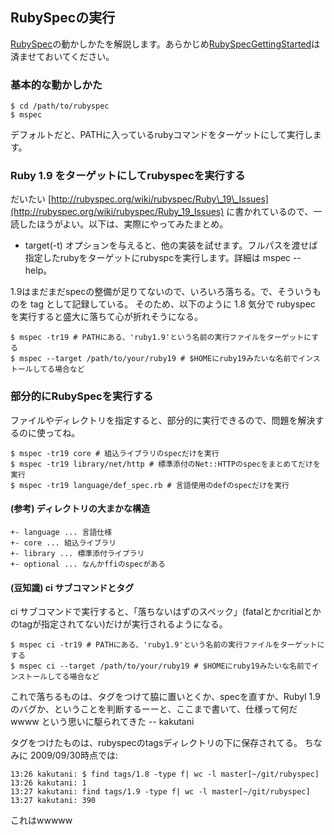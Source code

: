 ## RubySpecの実行

[RubySpec](RubySpec.html)の動かしかたを解説します。あらかじめ[RubySpecGettingStarted](RubySpecGettingStarted.html)は済ませておいてください。

### 基本的な動かしかた

    $ cd /path/to/rubyspec
    $ mspec

デフォルトだと、PATHに入っているrubyコマンドをターゲットにして実行します。

### Ruby 1.9 をターゲットにしてrubyspecを実行する

だいたい [http://rubyspec.org/wiki/rubyspec/Ruby\_19\_Issues](http://rubyspec.org/wiki/rubyspec/Ruby_19_Issues) に書かれているので、一読したほうがよい。以下は、実際にやってみたまとめ。

  - target(-t) オプションを与えると、他の実装を試せます。フルパスを渡せば指定したrubyをターゲットにrubyspcを実行します。詳細は mspec --help。

1.9はまだまだspecの整備が足りてないので、いろいろ落ちる。で、そういうものを tag として記録している。 そのため、以下のように 1.8 気分で rubyspec を実行すると盛大に落ちて心が折れそうになる。

    $ mspec -tr19 # PATHにある、'ruby1.9'という名前の実行ファイルをターゲットにする
    $ mspec --target /path/to/your/ruby19 # $HOMEにruby19みたいな名前でインストールしてる場合など

### 部分的にRubySpecを実行する

ファイルやディレクトリを指定すると、部分的に実行できるので、問題を解決するのに使ってね。

    $ mspec -tr19 core # 組込ライブラリのspecだけを実行
    $ mspec -tr19 library/net/http # 標準添付のNet::HTTPのspecをまとめてだけを実行
    $ mspec -tr19 language/def_spec.rb # 言語使用のdefのspecだけを実行

#### (参考) ディレクトリの大まかな構造

    +- language ... 言語仕様
    +- core ... 組込ライブラリ
    +- library ... 標準添付ライブラリ
    +- optional ... なんかffiのspecがある

#### (豆知識) ci サブコマンドとタグ

ci サブコマンドで実行すると、「落ちないはずのスペック」(fatalとかcritialとかのtagが指定されてない)だけが実行されるようになる。

    $ mspec ci -tr19 # PATHにある、'ruby1.9'という名前の実行ファイルをターゲットにする
    $ mspec ci --target /path/to/your/ruby19 # $HOMEにruby19みたいな名前でインストールしてる場合など

これで落ちるものは、タグをつけて脇に置いとくか、specを直すか、Rubyl 1.9のバグか、ということを判断するーーと、ここまで書いて、仕様って何だwwww という思いに駆られてきた -- kakutani

タグをつけたものは、rubyspecのtagsディレクトリの下に保存されてる。 ちなみに 2009/09/30時点では:

    13:26 kakutani: $ find tags/1.8 -type f| wc -l master[~/git/rubyspec]
    13:26 kakutani: 1
    13:27 kakutani: find tags/1.9 -type f| wc -l master[~/git/rubyspec]
    13:27 kakutani: 390

これはwwwww

